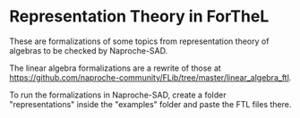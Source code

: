 # Representation Theory in ForTheL
These are formalizations of some topics from representation theory of algebras to be checked by Naproche-SAD.

The linear algebra formalizations are a rewrite of those at
https://github.com/naproche-community/FLib/tree/master/linear_algebra_ftl.

To run the formalizations in Naproche-SAD, create a folder "representations" inside the "examples" folder and paste the FTL files there.
